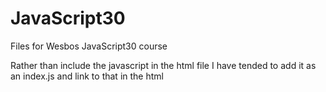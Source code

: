 # JavaScript30
Files for Wesbos JavaScript30 course

Rather than include the javascript in the html file I have tended to add it as an index.js and link to that in the html
